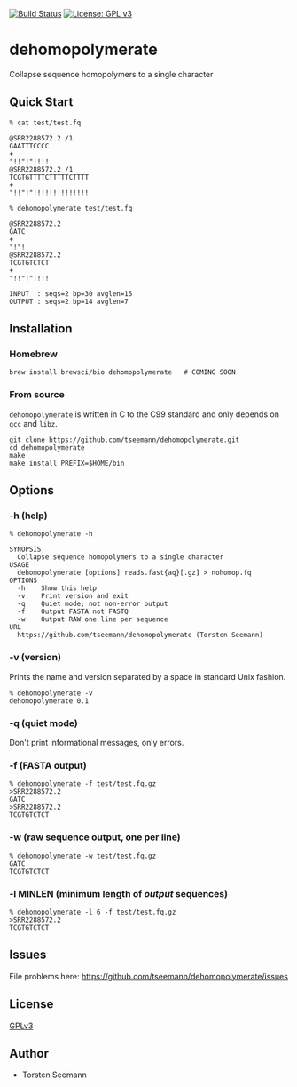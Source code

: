 [![Build Status](https://travis-ci.org/tseemann/dehomopolymerate.svg?branch=master)](https://travis-ci.org/tseemann/dehomopolymerate) [![License: GPL v3](https://img.shields.io/badge/License-GPL%20v3-blue.svg)](https://www.gnu.org/licenses/gpl-3.0)
# dehomopolymerate
Collapse sequence homopolymers to a single character

## Quick Start

```
% cat test/test.fq

@SRR2288572.2 /1
GAATTTCCCC
+
"!!"!"!!!!
@SRR2288572.2 /1
TCGTGTTTTCTTTTTCTTTT
+
"!!"!"!!!!!!!!!!!!!!

% dehomopolymerate test/test.fq

@SRR2288572.2
GATC
+
"!"!
@SRR2288572.2
TCGTGTCTCT
+
"!!"!"!!!!

INPUT  : seqs=2 bp=30 avglen=15
OUTPUT : seqs=2 bp=14 avglen=7
```

## Installation

### Homebrew
```
brew install brewsci/bio dehomopolymerate   # COMING SOON
```

### From source
`dehomopolymerate` is written in C to the C99 standard 
and only depends on `gcc` and `libz`.

```
git clone https://github.com/tseemann/dehomopolymerate.git
cd dehomopolymerate
make 
make install PREFIX=$HOME/bin
```

## Options

### -h (help)

```
% dehomopolymerate -h

SYNOPSIS
  Collapse sequence homopolymers to a single character
USAGE
  dehomopolymerate [options] reads.fast{aq}[.gz] > nohomop.fq
OPTIONS
  -h    Show this help
  -v    Print version and exit
  -q    Quiet mode; not non-error output
  -f    Output FASTA not FASTQ
  -w    Output RAW one line per sequence
URL
  https://github.com/tseemann/dehomopolymerate (Torsten Seemann)
```

### -v (version)

Prints the name and version separated by a space in standard Unix fashion.

```
% dehomopolymerate -v
dehomopolymerate 0.1
```

### -q (quiet mode)

Don't print informational messages, only errors.

### -f (FASTA output)

```
% dehomopolymerate -f test/test.fq.gz
>SRR2288572.2
GATC
>SRR2288572.2
TCGTGTCTCT
```

### -w (raw sequence output, one per line)

```
% dehomopolymerate -w test/test.fq.gz
GATC
TCGTGTCTCT
```

### -l MINLEN (minimum length of *output* sequences)

```
% dehomopolymerate -l 6 -f test/test.fq.gz
>SRR2288572.2
TCGTGTCTCT
```

## Issues

File problems here: https://github.com/tseemann/dehomopolymerate/issues

## License

[GPLv3](https://raw.githubusercontent.com/tseemann/dehomopolymerate/master/LICENSE)

## Author

* Torsten Seemann

